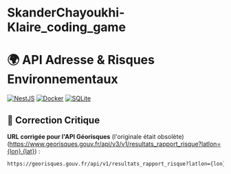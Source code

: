 # SkanderChayoukhi-Klaire_coding_game

# 🌍 API Adresse & Risques Environnementaux

[![NestJS](https://img.shields.io/badge/NestJS-E0234E?style=for-the-badge&logo=nestjs&logoColor=white)](https://nestjs.com/)
[![Docker](https://img.shields.io/badge/Docker-2496ED?style=for-the-badge&logo=docker&logoColor=white)](https://www.docker.com/)
[![SQLite](https://img.shields.io/badge/SQLite-003B57?style=for-the-badge&logo=sqlite&logoColor=white)](https://sqlite.org/)

## 🚨 Correction Critique
**URL corrigée pour l'API Géorisques** (l'originale était obsolète) (https://www.georisques.gouv.fr/api/v3/v1/resultats_rapport_risque?latlon={lon},{lat}) :
```bash
https://georisques.gouv.fr/api/v1/resultats_rapport_risque?latlon={lon},{lat}
